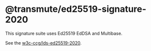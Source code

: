 # @transmute/ed25519-signature-2020

This signature suite uses Ed25519 EdDSA and Multibase.

See the [w3c-ccg/lds-ed25519-2020](https://github.com/w3c-ccg/lds-ed25519-2020).

